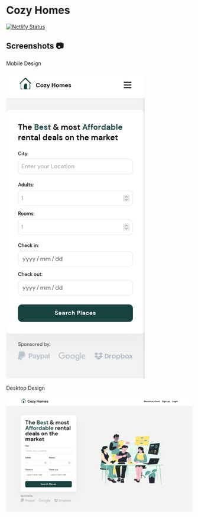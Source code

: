 # Cozy Homes

[![Netlify Status](https://api.netlify.com/api/v1/badges/93453505-c76f-4339-90cc-907412c49f30/deploy-status)](https://app.netlify.com/sites/animestudio/deploys)

## Screenshots 📷

Mobile Design

![Mobile Design](./src/assets/cozy-homes-mobile-design.png)

Desktop Design

![Desktop Design](./src/assets/cozy-homes-desktop-design.png)
